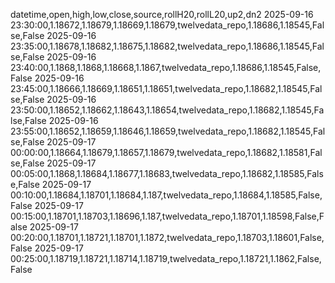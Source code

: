 datetime,open,high,low,close,source,rollH20,rollL20,up2,dn2
2025-09-16 23:30:00,1.18672,1.18679,1.18669,1.18679,twelvedata_repo,1.18686,1.18545,False,False
2025-09-16 23:35:00,1.18678,1.18682,1.18675,1.18682,twelvedata_repo,1.18686,1.18545,False,False
2025-09-16 23:40:00,1.1868,1.1868,1.18668,1.1867,twelvedata_repo,1.18686,1.18545,False,False
2025-09-16 23:45:00,1.18666,1.18669,1.18651,1.18651,twelvedata_repo,1.18682,1.18545,False,False
2025-09-16 23:50:00,1.18652,1.18662,1.18643,1.18654,twelvedata_repo,1.18682,1.18545,False,False
2025-09-16 23:55:00,1.18652,1.18659,1.18646,1.18659,twelvedata_repo,1.18682,1.18545,False,False
2025-09-17 00:00:00,1.18664,1.18679,1.18657,1.18679,twelvedata_repo,1.18682,1.18581,False,False
2025-09-17 00:05:00,1.1868,1.18684,1.18677,1.18683,twelvedata_repo,1.18682,1.18585,False,False
2025-09-17 00:10:00,1.18684,1.18701,1.18684,1.187,twelvedata_repo,1.18684,1.18585,False,False
2025-09-17 00:15:00,1.18701,1.18703,1.18696,1.187,twelvedata_repo,1.18701,1.18598,False,False
2025-09-17 00:20:00,1.18701,1.18721,1.18701,1.1872,twelvedata_repo,1.18703,1.18601,False,False
2025-09-17 00:25:00,1.18719,1.18721,1.18714,1.18719,twelvedata_repo,1.18721,1.1862,False,False

